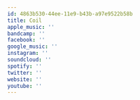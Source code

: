 ```yaml
---
id: 4863b530-44ee-11e9-b43b-a97e9522b58b
title: Coil
apple_music: ''
bandcamp: ''
facebook: ''
google_music: ''
instagram: ''
soundcloud: ''
spotify: ''
twitter: ''
website: ''
youtube: ''
---
```

